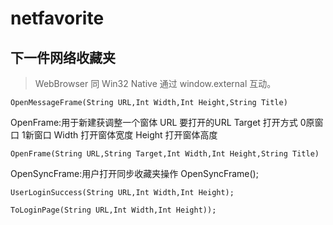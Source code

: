# netfavorite
## 下一件网络收藏夹

> WebBrowser 同 Win32 Native 通过 window.external 互动。

  `OpenMessageFrame(String URL,Int Width,Int Height,String Title)`

OpenFrame:用于新建获调整一个窗体
URL 要打开的URL
Target 打开方式 0原窗口 1新窗口
Width 打开窗体宽度
Height 打开窗体高度

`OpenFrame(String URL,String Target,Int Width,Int Height,String Title)`

OpenSyncFrame:用户打开同步收藏夹操作
OpenSyncFrame();

`UserLoginSuccess(String URL,Int Width,Int Height);`

`ToLoginPage(String URL,Int Width,Int Height));`
